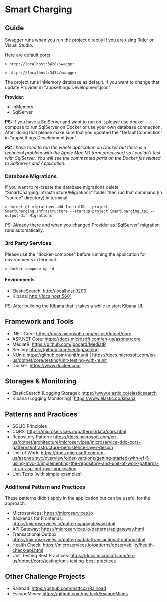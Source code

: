 ﻿# Smart Charging

## Guide

Swagger runs when you run the project directly if you are using Rider or Visual Studio.

Here are default ports:

`> http://localhost:3428/swagger`

`> https://localhost:3434/swagger`

The project runs InMemory database as default. If you want to change that update Provider in "appsettings.Development.json".

**Provider:**

- InMemory
- SqlServer

**PS:** If you have a SqlServer and want to run on it please use docker-compose to run SqlServer on Docker or use your own database connection. After doing that please make sure that you updated the "DefaultConnection" in "appsettings.Development.json".

_**PS:** I have tried to run the whole application on Docker but there is a technical problem with the Apple Mac M1 (arm processor) so I couldn't test with SqlServer. You will see the commented parts on the Docker file related to SqlServer and Application._

### Database Migrations

If you want to re-create the database migrations delete "SmartCharging.Infrastructure/Migrations" folder then run that command (in "source" directory) in terminal.

`> dotnet ef migrations add InitialDb --project SmartCharging.Infrastructure --startup-project SmartCharging.Api --output-dir Migrations`

PS: Already there and when you changed Provider as 'SqlServer' migration runs automatically.

### 3rd Party Services

Please use the "docker-compose" before running the application for environments in terminal.

`> docker-compose up -d`

#### Environments

- ElasticSearch: <http://localhost:9200>
- Kibana: <http://localhost:5601>

PS: After building the Kibana that it takes a while to start Kibana UI.

## Framework and Tools

- .NET Core: <https://docs.microsoft.com/en-us/dotnet/core>
- ASP.NET Core: <https://docs.microsoft.com/en-us/aspnet/core>
- MediatR: <https://github.com/jbogard/MediatR>
- Serilog: <https://github.com/serilog/serilog>
- NUnit: <https://github.com/nunit/nunit> | <https://docs.microsoft.com/en-us/dotnet/core/testing/unit-testing-with-nunit>
- Docker: <https://www.docker.com>

## Storages & Monitoring

- ElasticSearch (Logging Storage): <https://www.elastic.co/elasticsearch>
- Kibana (Logging Monitoring): <https://www.elastic.co/kibana>

## Patterns and Practices

- SOLID Principles
- CQRS: <https://microservices.io/patterns/data/cqrs.html>
- Repository Pattern: <https://docs.microsoft.com/en-us/dotnet/architecture/microservices/microservice-ddd-cqrs-patterns/infrastructure-persistence-layer-design>
- Unit of Work: <https://docs.microsoft.com/en-us/aspnet/mvc/overview/older-versions/getting-started-with-ef-5-using-mvc-4/implementing-the-repository-and-unit-of-work-patterns-in-an-asp-net-mvc-application>
- Unit Tests (with simple examples)

### Additional Pattern and Practices

These patterns didn't apply in the application but can be useful for the approach.

- Microservices: <https://microservices.io>
- Backends for Frontends: <https://microservices.io/patterns/apigateway.html>
- API Gateway: <https://microservices.io/patterns/apigateway.html>
- Transactional Outbox: <https://microservices.io/patterns/data/transactional-outbox.html>
- Health Check: <https://microservices.io/patterns/observability/health-check-api.html>
- Unit Testing Best Practices: <https://docs.microsoft.com/en-us/dotnet/core/testing/unit-testing-best-practices>

## Other Challenge Projects

- Railroad: <https://github.com/mstfcck/Railroad>
- EscapeMines: <https://github.com/mstfcck/EscapeMines>
